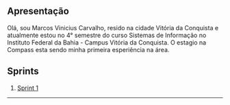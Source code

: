 ## Apresentação

Olá, sou Marcos Vinicius Carvalho, resido na cidade Vitória da Conquista e atualmente estou no 4° semestre do curso Sistemas de Informação no Instituto Federal da Bahia - Campus Vitória da Conquista. O estagio na Compass esta sendo minha primeira esperiência na área.

## Sprints 

1. [Sprint 1](/Sprint1/README.md)

___